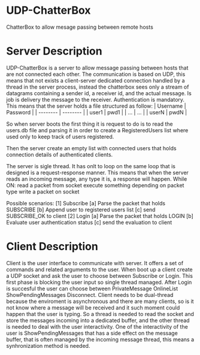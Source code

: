 # UDP-ChatterBox
ChatterBox to allow mesage passing between remote hosts 
# Server Description
UDP-ChatterBox is a server to allow message passing between hosts that are not connected each other.
The communication is based on UDP, this means that not exists a client-server dedicated connection handled by a thread in the server process, instead the chatterbox sees only a stream of datagrams containing a sender id, a receiver id, and the actual message. Is job is delivery the message to the receiver.
Authentication is mandatory. 
This means that the server holds a file structured as follow:
| Username | Password |
| -------- | -------- |
| user1    | pwd1     |
| ...      | ...      |
| userN    | pwdN     |

So when server boots the first thing it is request to do is to read the users.db file and parsing it in order to create a RegisteredUsers list where used only to keep track of users registered.

Then the server create an empty list with connected users that holds connection details of authenticated clients.

The server is sigle thread.
It has onlt to loop on the same loop that is designed is a request-response manner.
This means that when the server reads an incoming message, any type it is, a response will happen.
While ON:
  read a packet from socket
  execute something depending on packet type
  write a packet on socket

Possible scenarios:
[1] Subscribe
  [a] Parse the packet that holds SUBSCRIBE <username> <password>
  [b] Append user to registered users list
  [c] send SUBSCRIBE_OK to client
[2] Login
  [a] Parse the packet that holds LOGIN <username> <password>
  [b] Evaluate user authentication status
  [c] send the evaluation to client


# Client Description
Client is the user interface to communicate with server.
It offers a set of commands and related arguments to the user.
When boot up a client create a UDP socket and ask the user to choose between Subscribe or Login.
This first phase is blocking the user input so single thread managed.
After Login is succesful the user can choose between PrivateMessage OnlineList ShowPendingMessages Disconnect.
Client needs to be dual-thread because the enviroment is asynchronous and there are many clients, so is it not know where a message will be received and it such moment could happen that the user is typing.
So a thread is needed to read the socket and store the messages incoming into a dedicated buffer, and the other thread is needed to deal with the user interactivity.
One of the interactivity of the user is ShowPendingMessages that has a side effect on the message buffer, that is often managed by the incoming message thread, this means a synhronization method is needed.
